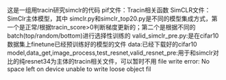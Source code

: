 这是一组用tracin研究simclr的代码 
pif文件：Tracin相关函数 
SimCLR文件：SimClr主体模型，其中
simclr.py和simclr_top20.py是不同的模型集成方式，第一个是正常/根据tracin_score>0判断梯度更新的；第二个是根据不同的batch(top/random/bottom)进行选择性训练的 
valid_simclr_pre.py:是在cifar10数据集上finetune已经预训练好的模型的文件 
data:已经下载好的cifar10 
model,data_get,image_process,test_resnet,valid_resnet_pre:用于和simclr对比的纯resnet34为主体的tracin相关文件，可以暂时不用 file write error: No space left on device unable to write loose object fil